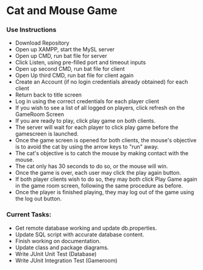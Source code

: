 # Cat and Mouse Game

### Use Instructions
- Download Repository
- Open up XAMPP, start the MySL server
- Open up CMD, run bat file for server
- Click Listen, using pre-filled port and timeout inputs
- Open up second CMD, run bat file for client
- Open Up third CMD, run bat file for client again
- Create an Account (if no login credentials already obtained) for each client
- Return back to title screen
- Log in using the correct credentials for each player client
- If you wish to see a list of all logged on players, click refresh on the GameRoom Screen
- If you are ready to play, click play game on both clients.
- The server will wait for each player to click play game before the gamescreen is launched.
- Once the game screen is opened for both clients, the mouse's objective is to avoid the cat by using the arrow keys to "run" away.
- The cat's objective is to catch the mouse by making contact with the mouse.
- The cat only has 30 seconds to do so, or the mouse will win.
- Once the game is over, each user may click the play again button. 
- If both player clients wish to do so, they may both click Play Game again in the game room screen, following the same procedure as before.
- Once the player is finished playing, they may log out of the game using the log out button.


### Current Tasks:
- Get remote database working and update db.properties.
- Update SQL script with accurate database content.
- Finish working on documentation.
- Update class and package diagrams.
- Write JUnit Unit Test (Database)
- Write JUnit Integration Test (Gameroom)
